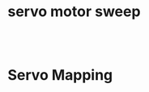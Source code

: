 # servo motor sweep

<div align="center"> 
  <img src="https://camo.githubusercontent.com/f09e187c02dd162c5a9b129d74bf56617044acc84bf6eb67387d3462c5d66754/68747470733a2f2f6d656469612e67697068792e636f6d2f6d656469612f76312e59326c6b505463354d4749334e6a45784d48426b65484a6b4d6d35774f475677635731744d57706c623231745a7a68796154686c4e476476626a4e3263445a69624864794d795a6c634431324d563970626e526c636d35686246396e61575a66596e6c666157516d593351395a772f416652586f626b4830587a734b6e726a47582f67697068792e676966" alt="">
</div>


<br>


<div align="center"> 
  <img src="https://github.com/moekhodry11/AVR-Assignments/assets/86708003/f57f58e4-a001-4839-a1e0-86bc79ad22e9" alt="">
</div>

<br>
<h1>Servo Mapping<h1>
<div align="center"> 
  <img src="https://github.com/moekhodry11/AVR-Assignments/assets/86708003/01b66fcf-6dcc-4b9e-865b-88ec5a39dd69" alt="">
</div>

